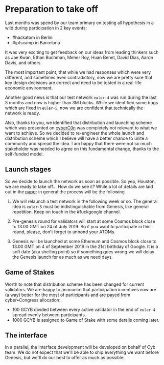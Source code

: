 # Preparation to take off

Last months was spend by our team primary on testing all hypothesis in a wild during participation in 2 key events:
- #hackatom in Berlin
- #ipfscamp in Barcelona

It was very exciting to get feedback on our ideas from leading thinkers such as Jae Kwan, Ethan Buchman, Meher Roy, Huan Benet, David Dias, Aaron Davis, and others.

The most important point, that while we had responses which were very different, and sometimes even contradictory, now we are pretty sure that key design decisions are correct and need to be tested in a real-life economic environment.

Another good news is that our test network `euler-4` was run during the last 3 months and now is higher than 3M blocks. While we identified some bugs which are fixed in `euler-5`, now we are confident that technically the network is ready.

Also, thanks to you, we identified that distribution and launching scheme which was presented on [cyberC0n](https://www.youtube.com/watch?v=NV-i7ytqL5k) was completely not relevant to what we want to achieve. So we decided to re-engineer the whole launch and distribution scheme which I believe will have a better chance to unite a community and spread the idea. I am happy that there were not so much stakeholder was needed to agree on this fundamental change, thanks to the self-funded model.

## Launch stages

So we decide to launch the network as soon as possible. So yep, Houston, we are ready to take off... How do we see it? While a lot of details are laid out in the [paper](https://cybercongress.ai/docs/cyberd/cyberd/) in general the process will be the following.

1. We will relaunch a test network in the following week or so. The general idea is `euler-5` must be indistinguishable from Genesis, like general repetition. Keep on touch in the #fuckgoogle channel.

2. Pre-genesis round for validators will start at some Cosmos block close to 13.00 GMT on 24 of July 2019. So if you want to participate in this round, please, don't forget to unbond your ATOMs.

3. Genesis will be launched at some Ethereum and Cosmos block close to 13.00 GMT on 4 of September 2019 in the 21st birthday of Google. It is a soft date (aka shelling point) so if something goes wrong we will delay the Genesis launch for as much as we need days.

## Game of Stakes

Worth to note that distribution scheme has been changed for current validators. We are happy to announce that participation incentives now are (a way) better for the most of participants and are payed from cyber•Congress allocation:

- 100 GCYB divided between every active validator in the end of `euler-4` spread evenly between participants.
- 1000 GCYB is assigned to Game of Stake with some details coming later.

## The interface

In a parallel, the interface development will be developed on behalf of Cyb team. We do not expect that we'll be able to ship everything we want before Genesis, but we'll do our best to offer as much as possible.
